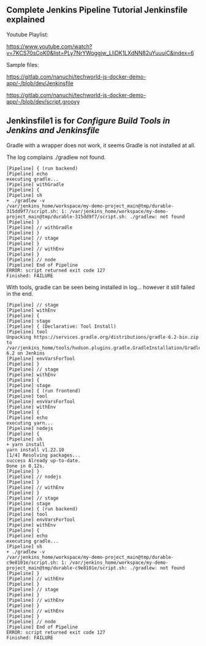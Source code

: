## Complete Jenkins Pipeline Tutorial Jenkinsfile explained

Youtube Playlist:

https://www.youtube.com/watch?v=7KCS70sCoK0&list=PLy7NrYWoggjw_LIiDK1LXdNN82uYuuuiC&index=6

Sample files:

https://gitlab.com/nanuchi/techworld-js-docker-demo-app/-/blob/dev/Jenkinsfile

https://gitlab.com/nanuchi/techworld-js-docker-demo-app/-/blob/dev/script.groovy


## Jenkinsfile1 is for _Configure Build Tools in Jenkins and Jenkinsfile_

Gradle with a wrapper does not work, it seems Gradle is not installed at all.

The log complains ./gradlew not found.

```
[Pipeline] { (run backend)
[Pipeline] echo
executing gradle...
[Pipeline] withGradle
[Pipeline] {
[Pipeline] sh
+ ./gradlew -v
/var/jenkins_home/workspace/my-demo-project_main@tmp/durable-315dd9f7/script.sh: 1: /var/jenkins_home/workspace/my-demo-project_main@tmp/durable-315dd9f7/script.sh: ./gradlew: not found
[Pipeline] }
[Pipeline] // withGradle
[Pipeline] }
[Pipeline] // stage
[Pipeline] }
[Pipeline] // withEnv
[Pipeline] }
[Pipeline] // node
[Pipeline] End of Pipeline
ERROR: script returned exit code 127
Finished: FAILURE

```


With tools, gradle can be seen being installed in log... however it still failed in the end.

```
[Pipeline] // stage
[Pipeline] withEnv
[Pipeline] {
[Pipeline] stage
[Pipeline] { (Declarative: Tool Install)
[Pipeline] tool
Unpacking https://services.gradle.org/distributions/gradle-6.2-bin.zip to /var/jenkins_home/tools/hudson.plugins.gradle.GradleInstallation/Gradle-6.2 on Jenkins
[Pipeline] envVarsForTool
[Pipeline] }
[Pipeline] // stage
[Pipeline] withEnv
[Pipeline] {
[Pipeline] stage
[Pipeline] { (run frontend)
[Pipeline] tool
[Pipeline] envVarsForTool
[Pipeline] withEnv
[Pipeline] {
[Pipeline] echo
executing yarn...
[Pipeline] nodejs
[Pipeline] {
[Pipeline] sh
+ yarn install
yarn install v1.22.10
[1/4] Resolving packages...
success Already up-to-date.
Done in 0.12s.
[Pipeline] }
[Pipeline] // nodejs
[Pipeline] }
[Pipeline] // withEnv
[Pipeline] }
[Pipeline] // stage
[Pipeline] stage
[Pipeline] { (run backend)
[Pipeline] tool
[Pipeline] envVarsForTool
[Pipeline] withEnv
[Pipeline] {
[Pipeline] echo
executing gradle...
[Pipeline] sh
+ ./gradlew -v
/var/jenkins_home/workspace/my-demo-project_main@tmp/durable-c9e8101e/script.sh: 1: /var/jenkins_home/workspace/my-demo-project_main@tmp/durable-c9e8101e/script.sh: ./gradlew: not found
[Pipeline] }
[Pipeline] // withEnv
[Pipeline] }
[Pipeline] // stage
[Pipeline] }
[Pipeline] // withEnv
[Pipeline] }
[Pipeline] // withEnv
[Pipeline] }
[Pipeline] // node
[Pipeline] End of Pipeline
ERROR: script returned exit code 127
Finished: FAILURE
```
